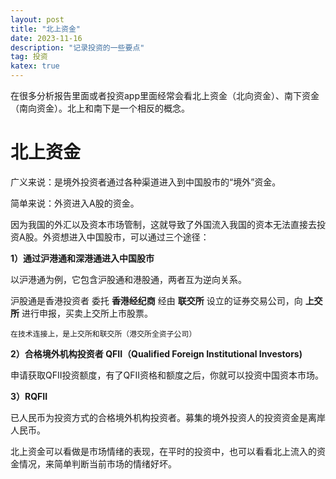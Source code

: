 ```yaml
---
layout: post
title: "北上资金"
date: 2023-11-16
description: "记录投资的一些要点"
tag: 投资
katex: true
---
```


在很多分析报告里面或者投资app里面经常会看北上资金（北向资金）、南下资金（南向资金）。北上和南下是一个相反的概念。

# 北上资金

广义来说：是境外投资者通过各种渠道进入到中国股市的“境外”资金。

简单来说：外资进入A股的资金。

因为我国的外汇以及资本市场管制，这就导致了外国流入我国的资本无法直接去投资A股。外资想进入中国股市，可以通过三个途径：

**1）通过沪港通和深港通进入中国股市**

以沪港通为例，它包含沪股通和港股通，两者互为逆向关系。

沪股通是香港投资者 委托 **香港经纪商** 经由 **联交所** 设立的证券交易公司，向 **上交所** 进行申报，买卖上交所上市股票。

```
在技术连接上，是上交所和联交所（港交所全资子公司）
```

**2）合格境外机构投资者 QFII（Qualified Foreign Institutional Investors)**

申请获取QFII投资额度，有了QFII资格和额度之后，你就可以投资中国资本市场。

**3）RQFII**

已人民币为投资方式的合格境外机构投资者。募集的境外投资人的投资资金是离岸人民币。

北上资金可以看做是市场情绪的表现，在平时的投资中，也可以看看北上流入的资金情况，来简单判断当前市场的情绪好坏。

